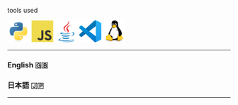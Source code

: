 tools used

<img src="https://raw.githubusercontent.com/devicons/devicon/master/icons/python/python-original.svg" alt="py" width="50" height="50"/> <img src="https://raw.githubusercontent.com/devicons/devicon/master/icons/javascript/javascript-original.svg" alt="js" width="50" height="50"/> <img src="https://raw.githubusercontent.com/devicons/devicon/master/icons/java/java-original.svg" alt="java" width="50" height="50"/> <img src="https://raw.githubusercontent.com/devicons/devicon/master/icons/vscode/vscode-original.svg" alt="vscode" width="50" height="50"/> <img src="https://raw.githubusercontent.com/devicons/devicon/master/icons/linux/linux-original.svg" alt="tux" width="50" height="50"/>

---

### English 🇬🇧
### 日本語 🇯🇵

---

